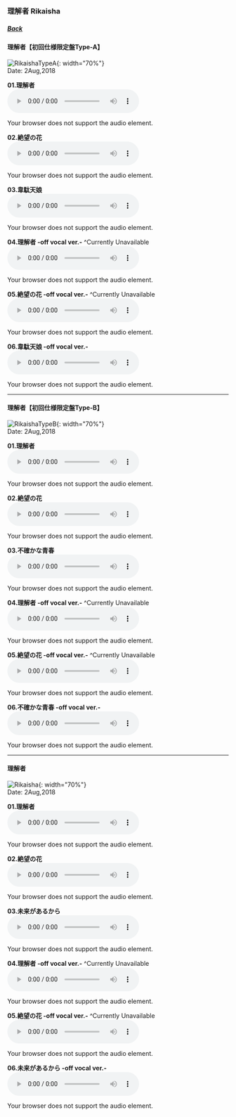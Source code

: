 ### 理解者 Rikaisha
##### [Back](Music_List.md)

#### 理解者【初回仕様限定盤Type-A】  
![RikaishaTypeA](../../Img/Music/RikaishaTypeA.jpg){: width="70%"}  
Date: 2Aug,2018  

**01.理解者**  
<audio controls="controls">
  <source type="audio/mp3" src="../../Music/03_Rikaisha/01.%20理解者.mp3"></source>
  <p>Your browser does not support the audio element.</p>
</audio>

**02.絶望の花**  
<audio controls="controls">
  <source type="audio/mp3" src="../../Music/03_Rikaisha/02.%20絶望の花.mp3"></source>
  <p>Your browser does not support the audio element.</p>
</audio>

**03.韋駄天娘**  
<audio controls="controls">
  <source type="audio/mp3" src="../../Music/03_Rikaisha/03.%20韋駄天娘.mp3"></source>
  <p>Your browser does not support the audio element.</p>
</audio>

**04.理解者 -off vocal ver.-** ^Currently Unavailable  
<audio controls="controls">
  <source type="audio/mp3" src="  "></source>
  <p>Your browser does not support the audio element.</p>
</audio>

**05.絶望の花 -off vocal ver.-** ^Currently Unavailable  
<audio controls="controls">
  <source type="audio/mp3" src="  "></source>
  <p>Your browser does not support the audio element.</p>
</audio>

**06.韋駄天娘 -off vocal ver.-**    
<audio controls="controls">
  <source type="audio/mp3" src="../../Music/03_Rikaisha/Off%20Vocal%20(Type%20A)/06.%20韋駄天娘%20-off%20vocal%20ver.-.mp3"></source>
  <p>Your browser does not support the audio element.</p>
</audio>

---

#### 理解者【初回仕様限定盤Type-B】  
![RikaishaTypeB](../../Img/Music/RikaishaTypeB.jpg){: width="70%"}  
Date: 2Aug,2018  

**01.理解者**  
<audio controls="controls">
  <source type="audio/mp3" src="../../Music/03_Rikaisha/01.%20理解者.mp3"></source>
  <p>Your browser does not support the audio element.</p>
</audio>

**02.絶望の花**  
<audio controls="controls">
  <source type="audio/mp3" src="../../Music/03_Rikaisha/02.%20絶望の花.mp3"></source>
  <p>Your browser does not support the audio element.</p>
</audio>

**03.不確かな青春**  
<audio controls="controls">
  <source type="audio/mp3" src="../../Music/03_Rikaisha/03.不確かな青春.mp3"></source>
  <p>Your browser does not support the audio element.</p>
</audio>

**04.理解者 -off vocal ver.-** ^Currently Unavailable  
<audio controls="controls">
  <source type="audio/mp3" src="  "></source>
  <p>Your browser does not support the audio element.</p>
</audio>

**05.絶望の花 -off vocal ver.-** ^Currently Unavailable  
<audio controls="controls">
  <source type="audio/mp3" src="  "></source>
  <p>Your browser does not support the audio element.</p>
</audio>

**06.不確かな青春 -off vocal ver.-**    
<audio controls="controls">
  <source type="audio/mp3" src="../../Music/03_Rikaisha/Off%20Vocal%20(Type%20B)/06.不確かな青春%20-off%20vocal%20ver.-.mp3"></source>
  <p>Your browser does not support the audio element.</p>
</audio>

---

#### 理解者  
![Rikaisha](../../Img/Music/Rikaisha.jpg){: width="70%"}  
Date: 2Aug,2018  

**01.理解者**  
<audio controls="controls">
  <source type="audio/mp3" src="../../Music/03_Rikaisha/01.%20理解者.mp3"></source>
  <p>Your browser does not support the audio element.</p>
</audio>

**02.絶望の花**  
<audio controls="controls">
  <source type="audio/mp3" src="../../Music/03_Rikaisha/02.%20絶望の花.mp3"></source>
  <p>Your browser does not support the audio element.</p>
</audio>

**03.未来があるから**  
<audio controls="controls">
  <source type="audio/mp3" src="../../Music/03_Rikaisha/03.未来があるから.mp3"></source>
  <p>Your browser does not support the audio element.</p>
</audio>

**04.理解者 -off vocal ver.-** ^Currently Unavailable  
<audio controls="controls">
  <source type="audio/mp3" src="  "></source>
  <p>Your browser does not support the audio element.</p>
</audio>

**05.絶望の花 -off vocal ver.-** ^Currently Unavailable  
<audio controls="controls">
  <source type="audio/mp3" src="  "></source>
  <p>Your browser does not support the audio element.</p>
</audio>

**06.未来があるから -off vocal ver.-**    
<audio controls="controls">
  <source type="audio/mp3" src="../../Music/03_Rikaisha/Off%20Vocal%20(Type%20B)/06.未来があるから%20-off%20vocal%20ver.-.mp3"></source>
  <p>Your browser does not support the audio element.</p>
</audio>
